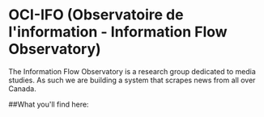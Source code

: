 # OCI-IFO (Observatoire de l'information - Information Flow Observatory)

The Information Flow Observatory is a research group dedicated to media studies. As such we are building a system that scrapes news from all over Canada.

##What you'll find here:





